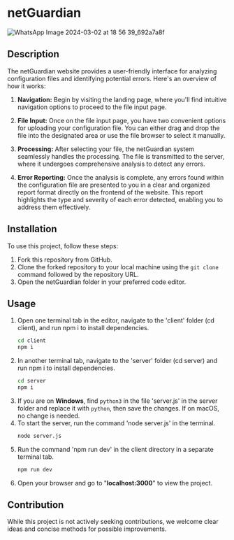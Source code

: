 # netGuardian

![WhatsApp Image 2024-03-02 at 18 56 39_692a7a8f](https://github.com/KshirjaSahay/netGuardian/assets/145379472/f86fa106-067c-43cf-9dd4-a2e51f820728)


## Description

The netGuardian website provides a user-friendly interface for analyzing configuration files and identifying potential errors. Here's an overview of how it works:

1. **Navigation:** Begin by visiting the landing page, where you'll find intuitive navigation options to proceed to the file input page.

2. **File Input:** Once on the file input page, you have two convenient options for uploading your configuration file. You can either drag and drop the file into the designated area or use the file browser to select it manually.

3. **Processing:** After selecting your file, the netGuardian system seamlessly handles the processing. The file is transmitted to the server, where it undergoes comprehensive analysis to detect any errors.

4. **Error Reporting:** Once the analysis is complete, any errors found within the configuration file are presented to you in a clear and organized report format directly on the frontend of the website. This report highlights the type and severity of each error detected, enabling you to address them effectively.


## Installation

To use this project, follow these steps:

1. Fork this repository from GitHub.
2. Clone the forked repository to your local machine using the `git clone` command followed by the repository URL.
3. Open the netGuardian folder in your preferred code editor.

## Usage

1. Open one terminal tab in the editor, navigate to the 'client' folder (cd client), and run npm i to install dependencies.
     ```bash
     cd client
     npm i
2. In another terminal tab, navigate to the 'server' folder (cd server) and run npm i to install dependencies.
     ```bash
     cd server
     npm i
3. If you are on **Windows**, find `python3` in the file 'server.js' in the server folder and replace it with `python`, then save the changes. If on macOS, no change is needed.
4. To start the server, run the command 'node server.js' in the terminal.
    ```bash
    node server.js
5. Run the command 'npm run dev' in the client directory in a separate terminal tab.
   ```bash
   npm run dev
6. Open your browser and go to "**localhost:3000**" to view the project.

## Contribution
While this project is not actively seeking contributions, we welcome clear ideas and concise methods for possible improvements.

